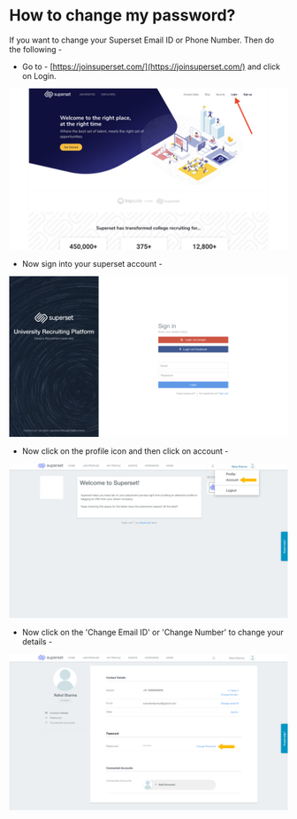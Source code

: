 # How to change my password?

If you want to change your Superset Email ID or Phone Number. Then do the following - 

* Go to - [https://joinsuperset.com/](https://joinsuperset.com/) and click on Login.

![](../../.gitbook/assets/image%20%2825%29.png)



* Now sign into your superset account - 

![](../../.gitbook/assets/image%20%284%29.png)

* Now click on the profile icon and then click on account - 

![](../../.gitbook/assets/image%20%2817%29.png)

* Now click on the 'Change Email ID' or 'Change Number' to change your details - 

![](../../.gitbook/assets/image%20%2822%29.png)

